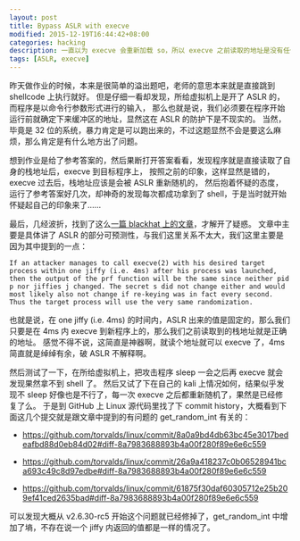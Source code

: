 ```yaml
---
layout: post
title: Bypass ASLR with execve
modified: 2015-12-19T16:44:42+08:00
categories: hacking
description: 一直以为 execve 会重新加载 so，所以 execve 之前读取的地址是没有任何意义的，但是今天却发现事情并不总像想象中那样。
tags: [ASLR, execve]
---
```


昨天做作业的时候，本来是很简单的溢出题吧，老师的意思本来就是直接跳到 shellcode 上执行就好。
但是仔细一看却发现，所给虚拟机上是开了 ASLR 的，而程序是以命令行参数形式进行的输入，
那么也就是说，我们必须要在程序开始运行前就确定下来缓冲区的地址，显然这在 ASLR 的防护下是不现实的。
当然，毕竟是 32 位的系统，暴力肯定是可以跑出来的，不过这题显然不会是要这么麻烦，那么肯定是有什么地方出了问题。

想到作业是给了参考答案的，然后果断打开答案看看，发现程序就是直接读取了自身的栈地址后，execve 到目标程序上，
按照之前的印象，这样显然是错的，execve 过去后，栈地址应该是会被 ASLR 重新随机的，
然后抱着怀疑的态度，运行了参考答案好几次，却神奇的发现每次都成功拿到了 shell，于是当时就开始怀疑起自己的印象来了……

最后，几经波折，找到了这么[一篇 blackhat 上的文章](https://www.blackhat.com/presentations/bh-europe-09/Fritsch/Blackhat-Europe-2009-Fritsch-Bypassing-aslr-whitepaper.pdf)，才解开了疑惑。
文章中主要是具体讲了 ASLR 的部分可预测性，与我们这里关系不太大，我们这里主要是因为其中提到的一点：

<p id="read-more-anchor"/>

```
If an attacker manages to call execve(2) with his desired target process within one jiffy (i.e. 4ms) after his process was launched, then the output of the prf function will be the same since neither pid p nor jiffies j changed. The secret s did not change either and would most likely also not change if re-keying was in fact every second. Thus the target process will use the very same randomization.
```

也就是说，在 one jiffy (i.e. 4ms) 的时间内，ASLR 出来的值是固定的，那么我们只要是在 4ms 内 execve 到新程序上的，那么我们之前读取到的栈地址就是正确的地址。
感觉不得不说，这简直是神器啊，就读个地址就可以 execve 了，4ms 简直就是绰绰有余，破 ASLR 不解释啊。

然后测试了一下，在所给虚拟机上，把攻击程序 sleep 一会之后再 execve 就会发现果然拿不到 shell 了。
然后又试了下在自己的 kali 上情况如何，结果似乎发现不 sleep 好像也是不行了，每一次 execve 之后都重新随机了，果然是已经修复了么。
于是到 GitHub 上 Linux 源代码里找了下 commit history，大概看到下面这几个提交就是跟文章中提到的有问题的 get_random_int 有关的：

* https://github.com/torvalds/linux/commit/8a0a9bd4db63bc45e3017bedeafbd88d0eb84d02#diff-8a7983688893b4a00f280f89e6e6c559

* https://github.com/torvalds/linux/commit/26a9a418237c0b06528941bca693c49c8d97edbe#diff-8a7983688893b4a00f280f89e6e6c559

* https://github.com/torvalds/linux/commit/61875f30daf60305712e25b209ef41ced2635bad#diff-8a7983688893b4a00f280f89e6e6c559

可以发现大概从 v2.6.30-rc5 开始这个问题就已经修掉了，get_random_int 中增加了墒，不存在说一个 jiffy 内返回的值都是一样的情况了。
